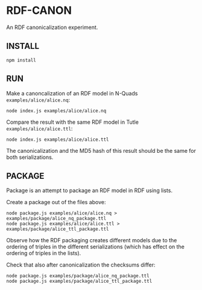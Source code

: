 # RDF-CANON

An RDF canonicalization experiment.

## INSTALL

```
npm install
```

## RUN

Make a canoncalization of an RDF model in N-Quads `examples/alice/alice.nq`:

```
node index.js examples/alice/alice.nq
```

Compare the result with the same RDF model in Tutle `examples/alice/alice.ttl`:

```
node index.js examples/alice/alice.ttl
```

The canonicalization and the MD5 hash of this result should be the same for both serializations.

## PACKAGE

Package is an attempt to package an RDF model in RDF using lists.

Create a package out of the files above:

```
node package.js examples/alice/alice.nq > examples/package/alice_nq_package.ttl
node package.js examples/alice/alice.ttl > examples/package/alice_ttl_package.ttl
```

Observe how the RDF packaging creates different models due to the ordering of triples in the different serializations (which has effect on the ordering of triples in the lists).

Check that also after canonicalization the checksums differ:

```
node package.js examples/package/alice_nq_package.ttl
node package.js examples/package/alice_ttl_package.ttl
```